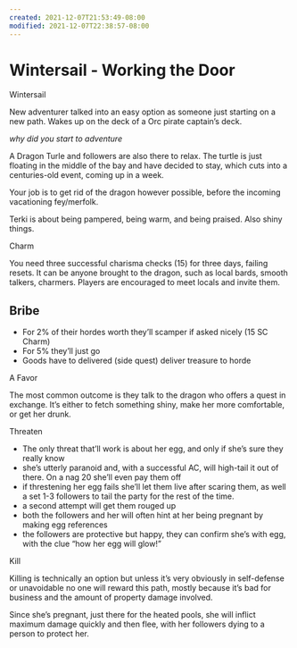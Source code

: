 ```yaml
---
created: 2021-12-07T21:53:49-08:00
modified: 2021-12-07T22:38:57-08:00
---
```


# Wintersail - Working the Door

Wintersail

New adventurer talked into an easy option as someone just starting on a new path. Wakes up on the deck of a Orc pirate captain’s deck.

_why did you start to adventure_

A Dragon Turle and followers are also there to relax. The turtle is just floating in the middle of the bay and have decided to stay, which cuts into a centuries-old event, coming up in a week.

Your job is to get rid of the dragon however possible, before the incoming vacationing fey/merfolk.

 Terki is about being pampered, being warm, and being praised. Also shiny things.

Charm

You need three successful charisma checks (15) for three days, failing resets. It can be anyone brought to the dragon, such as local bards, smooth talkers, charmers. Players are encouraged to meet locals and invite them.

## Bribe

- For 2% of their hordes worth they’ll scamper if asked nicely (15 SC  Charm)
- For 5% they’ll just go
- Goods have to delivered (side quest) deliver treasure to horde

A Favor

The most common outcome is they talk to the dragon who offers a quest in exchange. It’s either to fetch something shiny, make her more comfortable, or get her drunk.

Threaten 

- The only threat that’ll work is about her egg, and only if she’s sure they really know
- she’s utterly paranoid and, with a successful AC, will high-tail it out of there. On a nag 20 she’ll even pay them off
- if threstening her egg fails she’ll let them live after scaring them, as well a set 1-3 followers to tail the party for the rest of the time.
- a second attempt will get them rouged up
- both the followers and her will often hint at her being pregnant by making egg references
- the followers are protective but happy, they can confirm she’s with egg, with the clue “how her egg will glow!”

Kill

Killing is technically an option but unless it’s very obviously in self-defense or unavoidable no one will reward this path, mostly because it’s bad for business and the amount of property damage involved.

Since she’s pregnant, just there for the heated pools, she will inflict maximum damage quickly and then flee, with her followers dying to a person to protect her.
